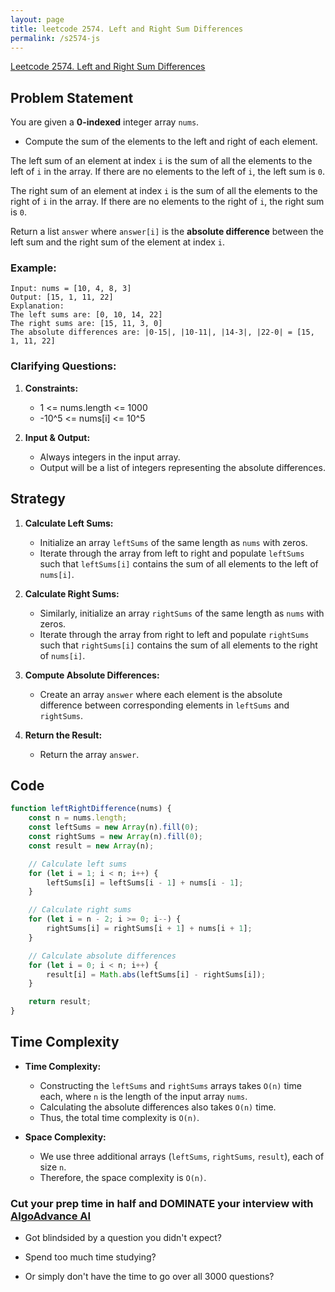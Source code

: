 ```yaml
---
layout: page
title: leetcode 2574. Left and Right Sum Differences
permalink: /s2574-js
---
```

[Leetcode 2574. Left and Right Sum Differences](https://algoadvance.github.io/algoadvance/l2574)
## Problem Statement

You are given a **0-indexed** integer array `nums`. 
  - Compute the sum of the elements to the left and right of each element.

The left sum of an element at index `i` is the sum of all the elements to the left of `i` in the array. If there are no elements to the left of `i`, the left sum is `0`.

The right sum of an element at index `i` is the sum of all the elements to the right of `i` in the array. If there are no elements to the right of `i`, the right sum is `0`.

Return a list `answer` where `answer[i]` is the **absolute difference** between the left sum and the right sum of the element at index `i`.

### Example:

```text
Input: nums = [10, 4, 8, 3]
Output: [15, 1, 11, 22]
Explanation:
The left sums are: [0, 10, 14, 22]
The right sums are: [15, 11, 3, 0]
The absolute differences are: |0-15|, |10-11|, |14-3|, |22-0| = [15, 1, 11, 22]
```

### Clarifying Questions:

1. **Constraints:**
    - 1 <= nums.length <= 1000
    - -10^5 <= nums[i] <= 10^5

2. **Input & Output:**
   - Always integers in the input array.
   - Output will be a list of integers representing the absolute differences.

## Strategy

1. **Calculate Left Sums:**
   - Initialize an array `leftSums` of the same length as `nums` with zeros.
   - Iterate through the array from left to right and populate `leftSums` such that `leftSums[i]` contains the sum of all elements to the left of `nums[i]`.

2. **Calculate Right Sums:**
   - Similarly, initialize an array `rightSums` of the same length as `nums` with zeros.
   - Iterate through the array from right to left and populate `rightSums` such that `rightSums[i]` contains the sum of all elements to the right of `nums[i]`.

3. **Compute Absolute Differences:**
   - Create an array `answer` where each element is the absolute difference between corresponding elements in `leftSums` and `rightSums`.

4. **Return the Result:**
   - Return the array `answer`.

## Code

```javascript
function leftRightDifference(nums) {
    const n = nums.length;
    const leftSums = new Array(n).fill(0);
    const rightSums = new Array(n).fill(0);
    const result = new Array(n);

    // Calculate left sums
    for (let i = 1; i < n; i++) {
        leftSums[i] = leftSums[i - 1] + nums[i - 1];
    }

    // Calculate right sums
    for (let i = n - 2; i >= 0; i--) {
        rightSums[i] = rightSums[i + 1] + nums[i + 1];
    }

    // Calculate absolute differences
    for (let i = 0; i < n; i++) {
        result[i] = Math.abs(leftSums[i] - rightSums[i]);
    }

    return result;
}
```

## Time Complexity

- **Time Complexity:**
  - Constructing the `leftSums` and `rightSums` arrays takes `O(n)` time each, where `n` is the length of the input array `nums`.
  - Calculating the absolute differences also takes `O(n)` time.
  - Thus, the total time complexity is `O(n)`.

- **Space Complexity:**
  - We use three additional arrays (`leftSums`, `rightSums`, `result`), each of size `n`.
  - Therefore, the space complexity is `O(n)`.


### Cut your prep time in half and DOMINATE your interview with [AlgoAdvance AI](https://algoAdvance.com)

- Got blindsided by a question you didn't expect?

- Spend too much time studying?

- Or simply don't have the time to go over all 3000 questions?

